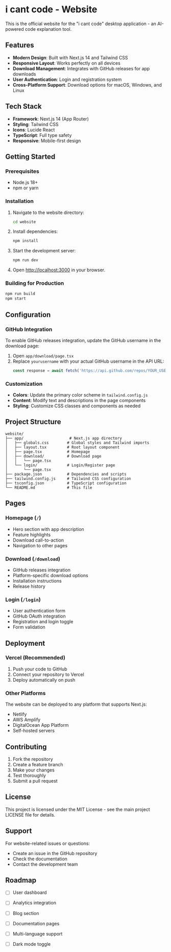 # i cant code - Website

This is the official website for the "i cant code" desktop application - an AI-powered code explanation tool.

## Features

- **Modern Design**: Built with Next.js 14 and Tailwind CSS
- **Responsive Layout**: Works perfectly on all devices
- **Download Management**: Integrates with GitHub releases for app downloads
- **User Authentication**: Login and registration system
- **Cross-Platform Support**: Download options for macOS, Windows, and Linux

## Tech Stack

- **Framework**: Next.js 14 (App Router)
- **Styling**: Tailwind CSS
- **Icons**: Lucide React
- **TypeScript**: Full type safety
- **Responsive**: Mobile-first design

## Getting Started

### Prerequisites

- Node.js 18+ 
- npm or yarn

### Installation

1. Navigate to the website directory:
   ```bash
   cd website
   ```

2. Install dependencies:
   ```bash
   npm install
   ```

3. Start the development server:
   ```bash
   npm run dev
   ```

4. Open [http://localhost:3000](http://localhost:3000) in your browser.

### Building for Production

```bash
npm run build
npm start
```

## Configuration

### GitHub Integration

To enable GitHub releases integration, update the GitHub username in the download page:

1. Open `app/download/page.tsx`
2. Replace `yourusername` with your actual GitHub username in the API URL:
   ```typescript
   const response = await fetch('https://api.github.com/repos/YOUR_USERNAME/i-cant-code/releases')
   ```

### Customization

- **Colors**: Update the primary color scheme in `tailwind.config.js`
- **Content**: Modify text and descriptions in the page components
- **Styling**: Customize CSS classes and components as needed

## Project Structure

```
website/
├── app/                    # Next.js app directory
│   ├── globals.css        # Global styles and Tailwind imports
│   ├── layout.tsx         # Root layout component
│   ├── page.tsx           # Homepage
│   ├── download/          # Download page
│   │   └── page.tsx
│   └── login/             # Login/Register page
│       └── page.tsx
├── package.json           # Dependencies and scripts
├── tailwind.config.js     # Tailwind CSS configuration
├── tsconfig.json          # TypeScript configuration
└── README.md              # This file
```

## Pages

### Homepage (`/`)
- Hero section with app description
- Feature highlights
- Download call-to-action
- Navigation to other pages

### Download (`/download`)
- GitHub releases integration
- Platform-specific download options
- Installation instructions
- Release history

### Login (`/login`)
- User authentication form
- GitHub OAuth integration
- Registration and login toggle
- Form validation

## Deployment

### Vercel (Recommended)

1. Push your code to GitHub
2. Connect your repository to Vercel
3. Deploy automatically on push

### Other Platforms

The website can be deployed to any platform that supports Next.js:
- Netlify
- AWS Amplify
- DigitalOcean App Platform
- Self-hosted servers

## Contributing

1. Fork the repository
2. Create a feature branch
3. Make your changes
4. Test thoroughly
5. Submit a pull request

## License

This project is licensed under the MIT License - see the main project LICENSE file for details.

## Support

For website-related issues or questions:
- Create an issue in the GitHub repository
- Check the documentation
- Contact the development team

## Roadmap

- [ ] User dashboard
- [ ] Analytics integration
- [ ] Blog section
- [ ] Documentation pages
- [ ] Multi-language support
- [ ] Dark mode toggle

